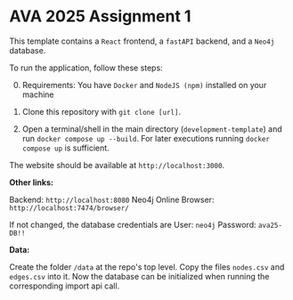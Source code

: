 # AVA 2025 Assignment 1

This template contains a `React` frontend, a `fastAPI` backend, and a `Neo4j` database.

To run the application, follow these steps:

0. Requirements: You have `Docker` and `NodeJS (npm)` installed on your machine

1. Clone this repository with `git clone [url]`.

2. Open a terminal/shell in the main directory (`development-template`) and run `docker compose up --build`. 
For later executions running `docker compose up` is sufficient.

The website should be available at `http://localhost:3000`.

**Other links:**

Backend: `http://localhost:8080`
Neo4j Online Browser: `http://localhost:7474/browser/`

If not changed, the database credentials are
User: `neo4j`
Password: `ava25-DB!!`

**Data:**

Create the folder `/data` at the repo's top level. Copy the files `nodes.csv` and `edges.csv` into it. Now the database can be initialized when running the corresponding import api call.